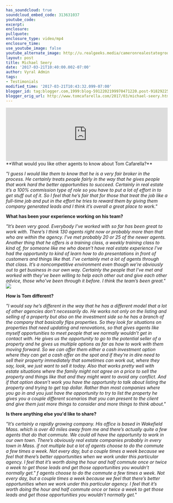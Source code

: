 ```yaml
---
has_soundcloud: true
soundcloud_embed_code: 313631037
youtube_code:
excerpt:
enclosure:
pullquote:
enclosure_type: video/mp4
enclosure_time:
use_youtube_image: false
youtube_alternate_image: http://u.realgeeks.media/cameronrealestategroup/2016-12-09_2-07-42.jpg
layout: post
title: Michael Seery
date: '2017-03-21T10:40:00.002-07:00'
author: Vyral Admin
tags:
- Testimonials
modified_time: '2017-03-21T10:43:32.099-07:00'
blogger_id: tag:blogger.com,1999:blog-5912202199970471220.post-9182922577131522981
blogger_orig_url: http://www.tomcafarella.com/2017/03/michael-seery.html
---
```

<iframe width="100%" height="166" scrolling="no" frameborder="no" src="https://w.soundcloud.com/player/?url=https%3A//api.soundcloud.com/tracks/313631037&amp;color=ff5500"></iframe>
**What would you like other agents to know about Tom Cafarella?**

*"I guess I would like them to know that he is a very fair broker in the process. He certainly treats people fairly in the way that he gives people that work hard the better opportunities to succeed. Certainly in real estate it’s a 100% commission type of role so you have to put a lot of effort in to get stuff out of it. So I feel that he’s fair that for those that treat the job like a full-time job and put in the effort he tries to reward them by giving them company generated leads and I think it’s overall a great place to work."*

**What has been your experience working on his team?**

*"It’s been very good. Everybody I’ve worked with so far has been great to work with. There’s I think 130 agents right now or probably more than that who are within the agency. I’ve met probably 20 or 25 of the newer agents. Another thing that he offers is a training class, a weekly training class to kind of, for someone like me who doesn’t have real estate experience I’ve had the opportunity to kind of learn how to do presentations in front of customers and things like that. I’ve certainly met a lot of agents through that class. It’s a noncompetitive environment even though we’re obviously out to get business in our own way. Certainly the people that I’ve met and worked with they’ve been willing to help each other out and give each other advice, those who’ve been through it before. I think the team’s been great."*
![](http://u.realgeeks.media/cameronrealestategroup/2016-12-09_2-07-42.jpg#right)

**How is Tom different?**

*"I would say he’s different in the way that he has a different model that a lot of other agencies don’t necessarily do. He works not only on the listing and selling of a property but also on the investment side so he has a branch of the company that basically flips properties. So they look for situations on properties that need updating and renovations, so that gives agents like myself opportunities to meet people that we normally wouldn’t get in contact with. He gives us the opportunity to go to the potential seller of a property and he gives us multiple options as far as how to work with them moving forward. So we can offer them either a cash investment option where they can get a cash offer on the spot and if they’re in dire need to sell their property immediately that sometimes can work out, where they say, look, we just want to sell it today. Also that works pretty well with estate situations where the family might not agree on a price to sell the property and things like that and they might want to avoid any conflict. And if that option doesn’t work you have the opportunity to talk about listing the property and trying to get top dollar. Rather than most companies where you go in and you just have the opportunity to try to list the property he gives you a couple different scenarios that you can present to the client and give them just more things to consider and more things to think about."*

**Is there anything else you'd like to share?**

*"It’s certainly a rapidly growing company. His office is based in Wakefield Mass. which is over 40 miles away from me and there’s actually quite a few agents that do that commute. We could all have the opportunity to work in our own town. There’s obviously real estate companies probably in every town in Mass. if not multiple but a lot of agents choose to do the commute a few times a week. Not every day, but a couple times a week because we feel that there’s better opportunities when we work under this particular agency. I feel that it’s worth doing the hour and half commute once or twice a week to get those leads and get those opportunities you wouldn’t normally get." f agents choose to do the commute a few times a week. Not every day, but a couple times a week because we feel that there’s better opportunities when we work under this particular agency. I feel that it’s worth doing the hour and half commute once or twice a week to get those leads and get those opportunities you wouldn’t normally get."*
